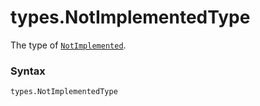 # types.NotImplementedType

The type of [`NotImplemented`](/abstraction/interpreter/NotImplemented.md).

### Syntax

```python
types.NotImplementedType
```
